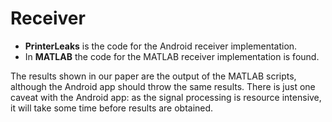 # Receiver

* **PrinterLeaks** is the code for the Android receiver implementation.
* In **MATLAB** the code for the MATLAB receiver implementation is found.

The results shown in our paper are the output of the MATLAB scripts, although the Android app should throw the same results. There is just one caveat with the Android app: as the signal processing is resource intensive, it will take some time before results are obtained.
